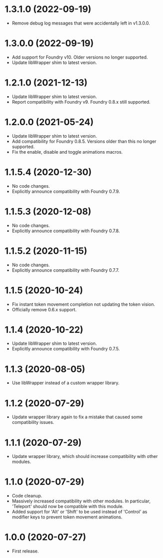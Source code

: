 # 1.3.1.0 (2022-09-19)

- Remove debug log messages that were accidentally left in v1.3.0.0.

# 1.3.0.0 (2022-09-19)

- Add support for Foundry v10. Older versions no longer supported.
- Update libWrapper shim to latest version.

# 1.2.1.0 (2021-12-13)

- Update libWrapper shim to latest version.
- Report compatibility with Foundry v9. Foundry 0.8.x still supported.

# 1.2.0.0 (2021-05-24)

- Update libWrapper shim to latest version.
- Add compatibility for Foundry 0.8.5. Versions older than this no longer supported.
- Fix the enable, disable and toggle animations macros.

# 1.1.5.4 (2020-12-30)

- No code changes.
- Explicitly announce compatibility with Foundry 0.7.9.

# 1.1.5.3 (2020-12-08)

- No code changes.
- Explicitly announce compatibility with Foundry 0.7.8.

# 1.1.5.2 (2020-11-15)

- No code changes.
- Explicitly announce compatibility with Foundry 0.7.7.

# 1.1.5 (2020-10-24)

- Fix instant token movement completion not updating the token vision.
- Officially remove 0.6.x support.

# 1.1.4 (2020-10-22)

- Update libWrapper shim to latest version.
- Explicitly announce compatibility with Foundry 0.7.5.

# 1.1.3 (2020-08-05)

- Use libWrapper instead of a custom wrapper library.

# 1.1.2 (2020-07-29)

- Update wrapper library again to fix a mistake that caused some compatibility issues.

# 1.1.1 (2020-07-29)

- Update wrapper library, which should increase compatibility with other modules.

# 1.1.0 (2020-07-29)

- Code cleanup.
- Massively increased compatibility with other modules. In particular, 'Teleport' should now be compatible with this module.
- Added support for 'Alt' or 'Shift' to be used instead of 'Control' as modifier keys to prevent token movement animations.

# 1.0.0 (2020-07-27)

- First release.